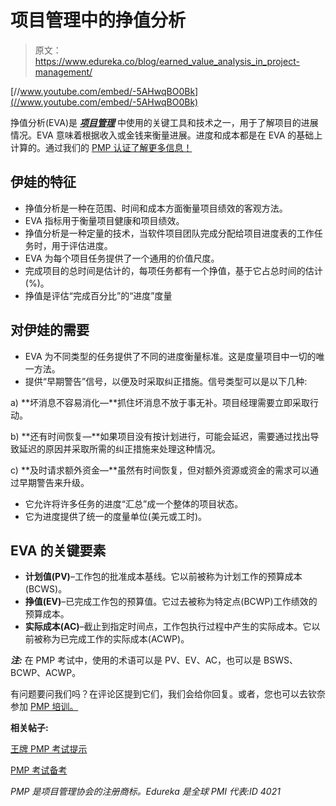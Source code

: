 # 项目管理中的挣值分析

> 原文：<https://www.edureka.co/blog/earned_value_analysis_in_project-management/>

[//www.youtube.com/embed/-5AHwqBO0Bk](//www.youtube.com/embed/-5AHwqBO0Bk)﻿

挣值分析(EVA)是 ***[项目管理](https://www.edureka.co/pmp)*** 中使用的关键工具和技术之一，用于了解项目的进展情况。EVA 意味着根据收入或金钱来衡量进展。进度和成本都是在 EVA 的基础上计算的。通过我们的 [PMP 认证了解更多信息！](https://www.edureka.co/pmp-certification-exam-training)

## **伊娃的特征**

*   挣值分析是一种在范围、时间和成本方面衡量项目绩效的客观方法。
*   EVA 指标用于衡量项目健康和项目绩效。
*   挣值分析是一种定量的技术，当软件项目团队完成分配给项目进度表的工作任务时，用于评估进度。
*   EVA 为每个项目任务提供了一个通用的价值尺度。
*   完成项目的总时间是估计的，每项任务都有一个挣值，基于它占总时间的估计(%)。
*   挣值是评估“完成百分比”的“进度”度量

## **对伊娃的需要**

*   EVA 为不同类型的任务提供了不同的进度衡量标准。这是度量项目中一切的唯一方法。
*   提供“早期警告”信号，以便及时采取纠正措施。信号类型可以是以下几种:

a) **坏消息不容易消化—**抓住坏消息不放于事无补。项目经理需要立即采取行动。

b) **还有时间恢复—**如果项目没有按计划进行，可能会延迟，需要通过找出导致延迟的原因并采取所需的纠正措施来处理这种情况。

c) **及时请求额外资金—**虽然有时间恢复，但对额外资源或资金的需求可以通过早期警告来升级。

*   它允许将许多任务的进度“汇总”成一个整体的项目状态。
*   它为进度提供了统一的度量单位(美元或工时)。

## **EVA 的关键要素**

*   **计划值(PV)**–工作包的批准成本基线。它以前被称为计划工作的预算成本(BCWS)。
*   **挣值(EV)**–已完成工作包的预算值。它过去被称为特定点(BCWP)工作绩效的预算成本。
*   **实际成本(AC)**–截止到指定时间点，工作包执行过程中产生的实际成本。它以前被称为已完成工作的实际成本(ACWP)。

***注:*** 在 PMP 考试中，使用的术语可以是 PV、EV、AC，也可以是 BSWS、BCWP、ACWP。

有问题要问我们吗？在评论区提到它们，我们会给你回复。或者，您也可以去钦奈参加 [PMP 培训。](https://www.edureka.co/pmp-certification-exam-training)

**相关帖子:**

[王牌 PMP 考试提示](https://www.edureka.co/blog/tips-to-ace-pmp-exam/ "Tips to Ace PMP Exam")

[PMP 考试备考](https://www.edureka.co/pmp "PMP Exam Preparation")

*PMP 是项目管理协会的注册商标。Edureka 是全球 PMI 代表:ID 4021*